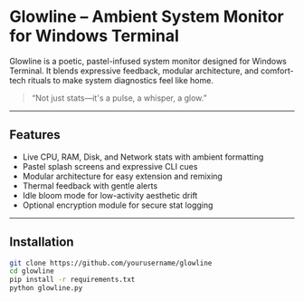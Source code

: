 # Glowline – Ambient System Monitor for Windows Terminal

Glowline is a poetic, pastel-infused system monitor designed for Windows Terminal. It blends expressive feedback, modular architecture, and comfort-tech rituals to make system diagnostics feel like home.

> “Not just stats—it's a pulse, a whisper, a glow.”

---

## Features

- Live CPU, RAM, Disk, and Network stats with ambient formatting
- Pastel splash screens and expressive CLI cues
- Modular architecture for easy extension and remixing
- Thermal feedback with gentle alerts
- Idle bloom mode for low-activity aesthetic drift
- Optional encryption module for secure stat logging

---

## Installation

```bash
git clone https://github.com/yourusername/glowline
cd glowline
pip install -r requirements.txt
python glowline.py
